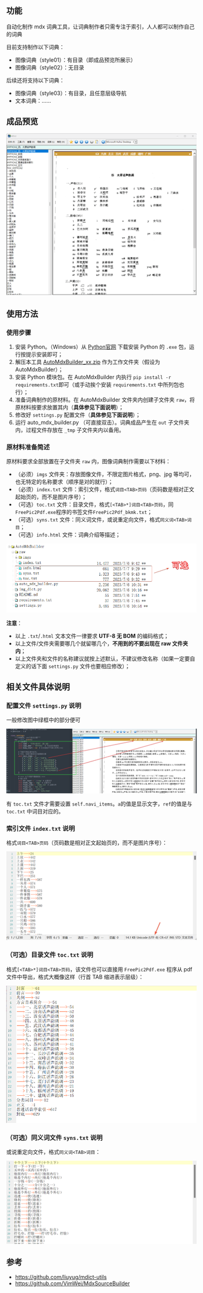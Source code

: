 ## 功能
自动化制作 mdx 词典工具，让词典制作者只需专注于索引，人人都可以制作自己的词典

目前支持制作以下词典：

* 图像词典（style01）：有目录（即成品预览所展示）
* 图像词典（style02）：无目录

后续还将支持以下词典：

* 图像词典（style03）：有目录，且任意层级导航
* 文本词典：……

## 成品预览
![img](https://github.com/Litles/AutoMdxBuilder/blob/main/images/final_product_demo.gif)

## 使用方法

### 使用步骤

1. 安装 Python。（Windows）从 [Python官网](https://www.python.org) 下载安装 Python 的 `.exe` 包，运行按提示安装即可；
2. 解压本工具 [AutoMdxBuilder_xx.zip](https://github.com/Litles/AutoMdxBuilder/releases) 作为工作文件夹（假设为 AutoMdxBuilder）；
3. 安装 Python 模块包。在 AutoMdxBuilder  内执行 `pip install -r requirements.txt`即可（或手动挨个安装 `requirements.txt` 中所列包也行）；
4. 准备词典制作的原材料。在 AutoMdxBuilder 文件夹内创建子文件夹 `raw`，将原材料按要求放置其内（**具体参见下面说明**）；
5. 修改好 `settings.py` 配置文件（**具体参见下面说明**）；
6. 运行 auto_mdx_builder.py （可直接双击）。词典成品产生在 `out` 子文件夹内，过程文件存放在 `_tmp` 子文件夹内以备用。

### 原材料准备简述

原材料要求全部放置在子文件夹 `raw` 内，图像词典制作需要以下材料：

* （必须）`imgs` 文件夹：存放图像文件，不限定图片格式，png、jpg 等均可，也无特定的名称要求（顺序是对的就行）；
* （必须）`index.txt` 文件：索引文件，格式`词目<TAB>页码`（页码数是相对正文起始页的，而不是图片序号）；
* （可选）`toc.txt` 文件：目录文件，格式`[<TAB>*]词目<TAB>页码`，同`FreePic2Pdf.exe`程序的书签文件`FreePic2Pdf_bkmk.txt`；
* （可选）`syns.txt` 文件：同义词文件，或说重定向文件，格式`同义词<TAB>词目`；
* （可选）`info.html` 文件：词典介绍等描述；

![img](https://github.com/Litles/AutoMdxBuilder/blob/main/images/work_dir_tree.png)

**注意**：

* 以上 `.txt`/`.html` 文本文件一律要求 **UTF-8 无 BOM** 的编码格式；
* 以上文件/文件夹需要哪几个就留哪几个，**不用到的不要出现在 raw 文件夹内**；
* 以上文件夹和文件的名称建议就按上述默认，不建议修改名称（如果一定要自定义的话下面 `settings.py` 文件也要相应修改）；

## 相关文件具体说明

### 配置文件 `settings.py` 说明

一般修改图中绿框中的部分便可

![img](https://github.com/Litles/AutoMdxBuilder/blob/main/images/settings.png)

有 `toc.txt` 文件才需要设置 `self.navi_items`。`a`的值是显示文字，`ref`的值是与 `toc.txt` 中词目对应的。

### 索引文件 `index.txt` 说明

格式`词目<TAB>页码`（页码数是相对正文起始页的，而不是图片序号）：

![img](https://github.com/Litles/AutoMdxBuilder/blob/main/images/index.png)

### （可选）目录文件 `toc.txt` 说明

格式`[<TAB>*]词目<TAB>页码`，该文件也可以直接用 `FreePic2Pdf.exe` 程序从 pdf 文件中导出，格式大概像这样（行首 TAB 缩进表示层级）：

![img](https://github.com/Litles/AutoMdxBuilder/blob/main/images/toc.png)

### （可选）同义词文件 `syns.txt` 说明

或说重定向文件，格式`同义词<TAB>词目`：

![img](https://github.com/Litles/AutoMdxBuilder/blob/main/images/syns.png)

## 参考

+ https://github.com/liuyug/mdict-utils
+ https://github.com/VimWei/MdxSourceBuilder
